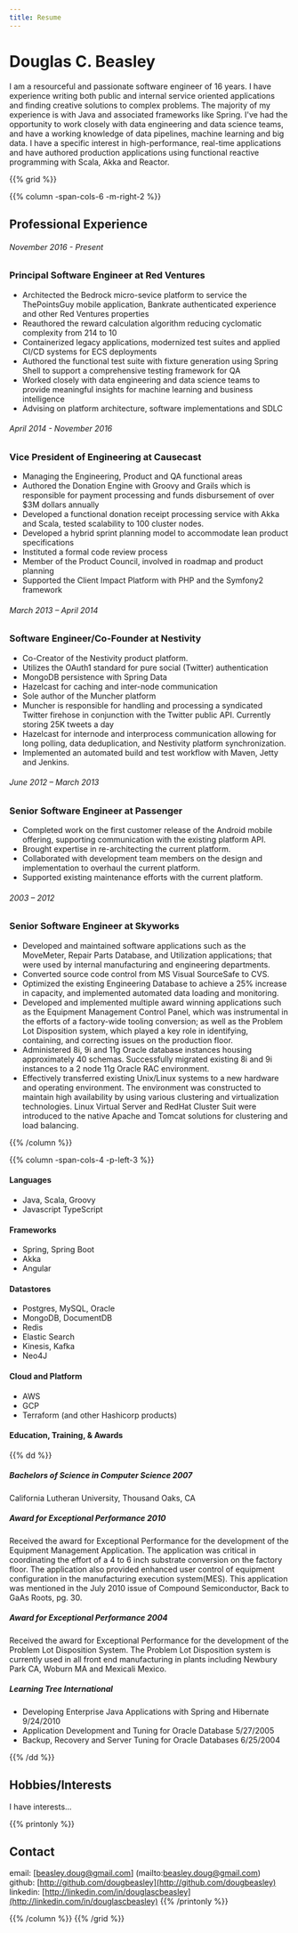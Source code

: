 ```yaml
---
title: Resume
---
```

# Douglas C. Beasley
I am a resourceful and passionate software engineer of 16 years.  I have experience writing both public and internal service oriented applications and finding creative solutions to complex problems.  The majority of my experience is with Java and associated frameworks like Spring.  I've had the opportunity to work closely with data engineering and data science teams, and have a working knowledge of data pipelines, machine learning and big data.  I have a specific interest in high-performance, real-time applications and have authored production applications using functional reactive programming with Scala, Akka and Reactor.

{{% grid %}}

{{% column -span-cols-6 -m-right-2 %}}
## Professional Experience
###### *November 2016 - Present*
### Principal Software Engineer at Red Ventures

- Architected the Bedrock micro-sevice platform to service the ThePointsGuy mobile application, Bankrate authenticated experience and other Red Ventures properties
- Reauthored the reward calculation algorithm reducing cyclomatic complexity from 214 to 10
- Containerized legacy applications, modernized test suites and applied CI/CD systems for ECS deployments
- Authored the functional test suite with fixture generation using Spring Shell to support a comprehensive testing framework for QA
- Worked closely with data engineering and data science teams to provide meaningful insights for machine learning and business intelligence
- Advising on platform architecture, software implementations and SDLC


###### *April 2014 - November 2016*
### Vice President of Engineering at Causecast

- Managing the Engineering, Product and QA functional areas
- Authored the Donation Engine with Groovy and Grails which is responsible for payment processing and funds disbursement of over $3M dollars annually
- Developed a functional donation receipt processing service with Akka and Scala, tested scalability to 100 cluster nodes.
- Developed a hybrid sprint planning model to accommodate lean product specifications
- Instituted a formal code review process
- Member of the Product Council, involved in roadmap and product planning
- Supported the Client Impact Platform with PHP and the Symfony2 framework


###### *March 2013 – April 2014*
### Software Engineer/Co-Founder at Nestivity

- Co-Creator of the Nestivity product platform.
- Utilizes the OAuth1 standard for pure social (Twitter) authentication
- MongoDB persistence with Spring Data
- Hazelcast for caching and inter-node communication
- Sole author of the Muncher platform
- Muncher is responsible for handling and processing a syndicated Twitter firehose in conjunction with the Twitter public API.  Currently storing 25K tweets a day
- Hazelcast for internode and interprocess communication allowing for long polling, data deduplication, and Nestivity platform synchronization.
- Implemented an automated build and test workflow with Maven, Jetty and Jenkins.

###### *June 2012 – March 2013*
### Senior Software Engineer at Passenger
- Completed work on the first customer release of the Android mobile offering, supporting communication with the existing platform API.
- Brought expertise in re-architecting the current platform.
- Collaborated with development team members on the design and implementation to overhaul the current platform.
- Supported existing maintenance efforts with the current platform.

###### *2003 – 2012*
### Senior Software Engineer at Skyworks
- Developed and maintained software applications such as the MoveMeter, Repair Parts Database, and Utilization applications; that were used by internal manufacturing and engineering departments.
- Converted source code control from MS Visual SourceSafe to CVS.
- Optimized the existing Engineering Database to achieve a 25% increase in capacity, and implemented automated data loading and monitoring.
- Developed and implemented multiple award winning applications such as the Equipment Management Control Panel, which was instrumental in the efforts of a factory-wide tooling conversion; as well as the Problem Lot Disposition system, which played a key role in identifying, containing, and correcting issues on the production floor.
- Administered 8i, 9i and 11g Oracle database instances housing approximately 40 schemas. Successfully migrated existing 8i and 9i instances to a 2 node 11g Oracle RAC environment.
- Effectively transferred existing Unix/Linux systems to a new hardware and operating environment. The environment was constructed to maintain high availability by using various clustering and virtualization technologies. Linux Virtual Server and RedHat Cluster Suit were introduced to the native Apache and Tomcat solutions for clustering and load balancing.


{{% /column %}}

{{% column -span-cols-4 -p-left-3 %}}
#### Languages
* Java, Scala, Groovy
* Javascript TypeScript

#### Frameworks
* Spring, Spring Boot
* Akka
* Angular

#### Datastores
* Postgres, MySQL, Oracle
* MongoDB, DocumentDB
* Redis
* Elastic Search
* Kinesis, Kafka
* Neo4J

#### Cloud and Platform
* AWS 
* GCP
* Terraform (and other Hashicorp products)


#### Education, Training, & Awards
{{% dd %}}
##### Bachelors of Science in Computer Science 2007 

California Lutheran University, Thousand Oaks, CA

##### Award for Exceptional Performance 2010

Received the award for Exceptional Performance for the development of the Equipment Management Application. The application was critical in coordinating the effort of a 4 to 6 inch substrate conversion on the factory floor. The application also provided enhanced user control of equipment configuration in the manufacturing execution system(MES).  This application was mentioned in the July 2010 issue of Compound Semiconductor, Back to GaAs Roots, pg. 30.

##### Award for Exceptional Performance 2004
Received the award for Exceptional Performance for the development of the Problem Lot Disposition System. The Problem Lot Disposition system is currently used in all front end manufacturing in plants including Newbury Park CA, Woburn MA and Mexicali Mexico.


##### Learning Tree International
- Developing Enterprise Java Applications with Spring and Hibernate 9/24/2010
- Application Development and Tuning for Oracle Database 5/27/2005
- Backup, Recovery and Server Tuning for Oracle Databases 6/25/2004

{{% /dd %}}


## Hobbies/Interests
I have interests...

{{% printonly %}}
##   Contact
email:    [beasley.doug@gmail.com] (mailto:beasley.doug@gmail.com)  
github:   [http://github.com/dougbeasley](http://github.com/dougbeasley)
linkedin: [http://linkedin.com/in/douglascbeasley](http://linkedin.com/in/douglascbeasley)
{{% /printonly %}}

{{% /column %}}
{{% /grid %}}
